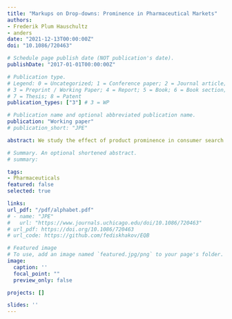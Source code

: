 ```yaml
---
title: "Markups on Drop-downs: Prominence in Pharmaceutical Markets"
authors:
- Frederik Plum Hauschultz
- anders
date: "2021-12-13T00:00:00Z"
doi: "10.1086/720463"

# Schedule page publish date (NOT publication's date).
publishDate: "2017-01-01T00:00:00Z"

# Publication type.
# Legend: 0 = Uncategorized; 1 = Conference paper; 2 = Journal article;
# 3 = Preprint / Working Paper; 4 = Report; 5 = Book; 6 = Book section;
# 7 = Thesis; 8 = Patent
publication_types: ["3"] # 3 = WP

# Publication name and optional abbreviated publication name.
publication: "Working paper"
# publication_short: "JPE"

abstract: We study the effect of product prominence in consumer search on demand and equilibrium prices using data from Danish pharmaceutical markets. Variation in prominence comes from alphabetical ordering in physician IT systems. We find that both prescriptions, prices, market shares and revenue decrease in alphabetical rank. We estimate a structural ordered search model which confirms that physicians actively search. They react to patient expenditures, albeit less than patients, and increase search effort for low-income and female patients. Sorting products by price would reduce equilibrium expenditures by 5%, which is more than a removal of search frictions would achieve.

# Summary. An optional shortened abstract.
# summary: 

tags:
- Pharmaceuticals
featured: false
selected: true

links:
url_pdf: "/pdf/alphabet.pdf"
# - name: "JPE"
#   url: "https://www.journals.uchicago.edu/doi/10.1086/720463"
# url_pdf: https://doi.org/10.1086/720463
# url_code: https://github.com/fediskhakov/EQB

# Featured image
# To use, add an image named `featured.jpg/png` to your page's folder. 
image:
  caption: ''
  focal_point: ""
  preview_only: false

projects: []

slides: ''
---
```



